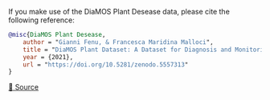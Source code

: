 If you make use of the DiaMOS Plant Desease data, please cite the following reference:

```bibtex
@misc{DiaMOS Plant Desease,
	author = "Gianni Fenu, & Francesca Maridina Malloci",
	title = "DiaMOS Plant Dataset: A Dataset for Diagnosis and Monitoring Plant Disease (Version 1)",
	year = {2021},
	url = "https://doi.org/10.5281/zenodo.5557313"
}
```

[🔗 Source](https://zenodo.org/record/5557313#.YgZSYHVBzmg)
